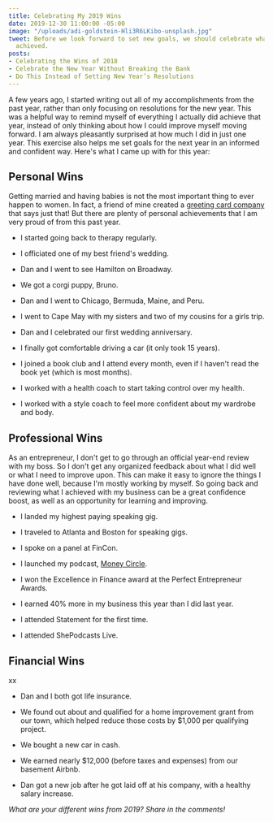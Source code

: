 ```yaml
---
title: Celebrating My 2019 Wins
date: 2019-12-30 11:00:00 -05:00
image: "/uploads/adi-goldstein-Hli3R6LKibo-unsplash.jpg"
tweet: Before we look forward to set new goals, we should celebrate what we've already
  achieved.
posts:
- Celebrating the Wins of 2018
- Celebrate the New Year Without Breaking the Bank
- Do This Instead of Setting New Year’s Resolutions
---
```


A few years ago, I started writing out all of my accomplishments from the past year, rather than only focusing on resolutions for the new year. This was a helpful way to remind myself of everything I actually did achieve that year, instead of only thinking about how I could improve myself moving forward. I am always pleasantly surprised at how much I did in just one year. This exercise also helps me set goals for the next year in an informed and confident way. Here's what I came up with for this year:

## Personal Wins

Getting married and having babies is not the most important thing to ever happen to women. In fact, a friend of mine created a [greeting card company](https://stefanieoconnell.com/statement-cards) that says just that! But there are plenty of personal achievements that I am very proud of from this past year. 

* I started going back to therapy regularly.

* I officiated one of my best friend's wedding.

* Dan and I went to see Hamilton on Broadway.

* We got a corgi puppy, Bruno.

* Dan and I went to Chicago, Bermuda, Maine, and Peru.

* I went to Cape May with my sisters and two of my cousins for a girls trip.

* Dan and I celebrated our first wedding anniversary.

* I finally got comfortable driving a car (it only took 15 years).

* I joined a book club and I attend every month, even if I haven't read the book yet (which is most months).

* I worked with a health coach to start taking control over my health.

* I worked with a style coach to feel more confident about my wardrobe and body.

## Professional Wins

As an entrepreneur, I don't get to go through an official year-end review with my boss. So I don't get any organized feedback about what I did well or what I need to improve upon. This can make it easy to ignore the things I have done well, because I'm mostly working by myself. So going back and reviewing what I achieved with my business can be a great confidence boost, as well as an opportunity for learning and improving.

* I landed my highest paying speaking gig.

* I traveled to Atlanta and Boston for speaking gigs.

* I spoke on a panel at FinCon.

* I launched my podcast, [Money Circle](https://www.maggiegermano.com/podcast/).

* I won the Excellence in Finance award at the Perfect Entrepreneur Awards.

* I earned 40% more in my business this year than I did last year.

* I attended Statement for the first time.

* I attended ShePodcasts Live.

## Financial Wins

xx

* Dan and I both got life  insurance.

* We found out about and qualified for a home improvement grant from our town, which helped reduce those costs by $1,000 per qualifying project.

* We bought a new car in cash.

* We earned nearly $12,000 (before taxes and expenses) from our basement Airbnb.

* Dan got a new job after he got laid off at his company, with a healthy salary increase.

*What are your different wins from 2019? Share in the comments!*